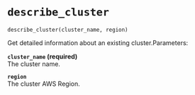 # `describe_cluster`<a name="pc-py-lib-api-cluster-describe"></a>

```
describe_cluster(cluster_name, region)
```

Get detailed information about an existing cluster\.Parameters:

**`cluster_name` \(required\)**  
The cluster name\.

**`region`**  
The cluster AWS Region\.